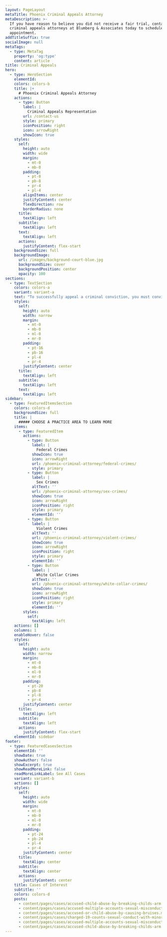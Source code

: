 ```yaml
---
layout: PageLayout
metaTitle: Phoenix Criminal Appeals Attorney
metaDescription: >-
  If you have reason to believe you did not receive a fair trial, contact the
  criminal appeals attorneys at Blumberg & Associates today to schedule an
  appointment.
addTitleSuffix: true
socialImage: null
metaTags:
  - type: MetaTag
    property: 'og:type'
    content: article
title: Criminal Appeals
hero:
  - type: HeroSection
    elementId:
    colors: colors-b
    title: |+
      # Phoenix Criminal Appeals Attorney
    actions:
      - type: Button
        label: |
          Criminal Appeals Representation
        url: /contact-us
        style: primary
        iconPosition: right
        icon: arrowRight
        showIcon: true
    styles:
      self:
        height: auto
        width: wide
        margin:
          - mt-0
          - mb-0
        padding:
          - pt-8
          - pb-8
          - pr-4
          - pl-4
        alignItems: center
        justifyContent: center
        flexDirection: row
        borderRadius: none
      title:
        textAlign: left
      subtitle:
        textAlign: left
      text:
        textAlign: left
      actions:
        justifyContent: flex-start
    backgroundSize: full
    backgroundImage:
      url: /images/background-court-blue.jpg
      backgroundSize: cover
      backgroundPosition: center
      opacity: 100
sections:
  - type: TextSection
    colors: colors-a
    variant: variant-a
    text: "To successfully appeal a criminal conviction, you must convince the appellate court that the defendant did not receive a fair trial. Your case may be remanded if the court believes a procedural rule was violated, sentencing guidelines were incorrectly followed, or new exculpatory evidence exists that should be heard. In each case, a compelling appellate brief must be prepared in order to convince the court that the trial court committed an error.\n\nAt Blumberg & Associates, our lawyers have represented numerous clients at the state and federal levels in criminal appeals. Our attorneys understand how to prepare convincing appellate briefs that speak directly to issues the court will find compelling. If you believe you or a family member did not receive a fair trial, contact the\_**Phoenix criminal appeals attorneys**\_at the office of Blumberg & Associates today to schedule an appointment and discuss your case.\n\n## CRIMINAL CASES AND APPEALS\n\nThe law office of Blumberg & Associates prepares and presents appeals for clients in regard to the following kinds of criminal convictions:\n\n*   Drug trafficking\n\n*   Felony drug possession\n\n*   Homicide\n\n*   Sexual assault / rape\n\n*   Embezzlement\n\n*   Fraud\n\n*   Public corruption\n\n*   Federal crimes\n\n## GROUNDS FOR AN APPEAL IN CRIMINAL CONVICTIONS\n\nA verdict of “guilty” does not constitute grounds for an appeal. There must be identifiable points of law or violations of due process that indicate the accused did not receive a fair trial. In general, the following kinds of issues constitute grounds for an appeal:\n\n*   **Procedural issues**: Failure on the part of a judge to follow proper procedures. This might involve mistakenly excluding (or including) evidence, providing the wrong instructions to the jury, or mishandling witness testimony. Additionally, failure to comply with the rules of discovery may also constitute grounds for an appeal.\n\n*   **Evidence**: How evidence is shared and presented at trial may also constitute grounds for an appeal. When a judge misapplies the hearsay rules, allows prejudicial testimony to be heard that should have been excluded, or denies the defense the right to introduce exculpatory evidence, the fairness of the trial can be called into question.\n\n*   **Application of principles of law**: During trial, a judge may be required to apply principles of law in ruling whether a statute applies, whether someone is competent to testify, or whether or not a constitutional principle has been violated. Misapplication of a principle of law can also be a grounds for appeal.\n\n## CONTACT OUR PHOENIX CRIMINAL APPEALS ATTORNEYS TODAY\n\nIf you have reason to believe you did not receive a fair trial, contact the criminal appeals attorneys at Blumberg & Associates today to schedule an appointment and discuss your case.\n"
    styles:
      self:
        height: auto
        width: narrow
        margin:
          - mt-0
          - mb-0
          - ml-0
          - mr-0
        padding:
          - pt-16
          - pb-16
          - pl-4
          - pr-4
        justifyContent: center
      title:
        textAlign: left
      subtitle:
        textAlign: left
      text:
        textAlign: left
sidebar:
  - type: FeaturedItemsSection
    colors: colors-d
    backgroundSize: full
    title: |
      ##### CHOOSE A PRACTICE AREA TO LEARN MORE
    items:
      - type: FeaturedItem
        actions:
          - type: Button
            label: |
              Federal Crimes
            showIcon: true
            icon: arrowRight
            url: /phoenix-criminal-attorney/federal-crimes/
            style: primary
          - type: Button
            label: |
              Sex Crimes
            altText: ''
            url: /phoenix-criminal-attorney/sex-crimes/
            showIcon: true
            icon: arrowRight
            iconPosition: right
            style: primary
            elementId: ''
          - type: Button
            label: |
              Violent Crimes
            altText: ''
            url: /phoenix-criminal-attorney/violent-crimes/
            showIcon: true
            icon: arrowRight
            iconPosition: right
            style: primary
            elementId: ''
          - type: Button
            label: |
              White Collar Crimes
            altText: ''
            url: /phoenix-criminal-attorney/white-collar-crimes/
            showIcon: true
            icon: arrowRight
            iconPosition: right
            style: primary
            elementId: ''
        styles:
          self:
            textAlign: left
    actions: []
    columns: 1
    enableHover: false
    styles:
      self:
        height: auto
        width: narrow
        margin:
          - mt-0
          - mb-0
          - ml-0
          - mr-0
        padding:
          - pt-20
          - pb-8
          - pl-8
          - pr-4
        justifyContent: center
      title:
        textAlign: left
      subtitle:
        textAlign: left
      actions:
        justifyContent: flex-start
    elementId: sidebar
footer:
  - type: FeaturedCasesSection
    elementId: ''
    showDate: true
    showAuthor: false
    showExcerpt: true
    showReadMoreLink: false
    readMoreLinkLabel: See All Cases
    variant: variant-b
    actions: []
    styles:
      self:
        height: auto
        width: wide
        margin:
          - mt-0
          - mb-0
          - ml-0
          - mr-0
        padding:
          - pt-24
          - pb-24
          - pl-4
          - pr-4
        justifyContent: center
      title:
        textAlign: center
      subtitle:
        textAlign: center
      actions:
        justifyContent: center
    title: Cases of Interest
    subtitle: ''
    colors: colors-d
    posts:
      - content/pages/cases/accused-child-abuse-by-breaking-childs-arm.md
      - content/pages/cases/accused-multiple-accounts-sexual-misconduct.md
      - content/pages/cases/accused-or-child-abuse-by-causing-bruises.md
      - content/pages/cases/charged-19-counts-sexual-conduct-with-minor.md
      - content/pages/cases/accused-multiple-accounts-sexual-misconduct.md
      - content/pages/cases/accused-child-abuse-by-breaking-childs-arm.md
---
```

